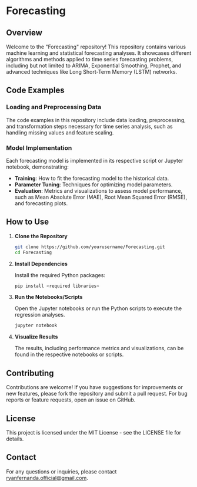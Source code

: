# Forecasting

## Overview

Welcome to the "Forecasting" repository! This repository contains various machine learning and statistical forecasting analyses. It showcases different algorithms and methods applied to time series forecasting problems, including but not limited to ARIMA, Exponential Smoothing, Prophet, and advanced techniques like Long Short-Term Memory (LSTM) networks.

## Code Examples

### Loading and Preprocessing Data

The code examples in this repository include data loading, preprocessing, and transformation steps necessary for time series analysis, such as handling missing values and feature scaling.

### Model Implementation

Each forecasting model is implemented in its respective script or Jupyter notebook, demonstrating:

- **Training**: How to fit the forecasting model to the historical data.
- **Parameter Tuning**: Techniques for optimizing model parameters.
- **Evaluation**: Metrics and visualizations to assess model performance, such as Mean Absolute Error (MAE), Root Mean Squared Error (RMSE), and forecasting plots.

## How to Use

1. **Clone the Repository**

   ```bash
   git clone https://github.com/yourusername/Forecasting.git
   cd Forecasting

2. **Install Dependencies**

    Install the required Python packages:

    ```bash
    pip install <required libraries>

3. **Run the Notebooks/Scripts**

    Open the Jupyter notebooks or run the Python scripts to execute the regression analyses.

    ```bash
    jupyter notebook

4. **Visualize Results**

    The results, including performance metrics and visualizations, can be found in the respective notebooks or scripts.

## Contributing

Contributions are welcome! If you have suggestions for improvements or new features, please fork the repository and submit a pull request. For bug reports or feature requests, open an issue on GitHub.

## License

This project is licensed under the MIT License - see the LICENSE file for details.

## Contact

For any questions or inquiries, please contact ryanfernanda.official@gmail.com.
